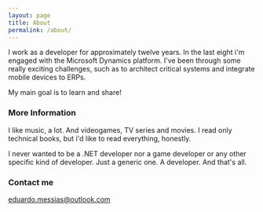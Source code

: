```yaml
---
layout: page
title: About
permalink: /about/
---
```


I work as a developer for approximately twelve years. In the last eight i'm engaged with the Microsoft Dynamics platform. I've been through some really exciting challenges, such as to architect critical systems and integrate mobile devices to ERPs.

My main goal is to learn and share!

### More Information

I like music, a lot. And videogames, TV series and movies.
I read only technical books, but i'd like to read everything, honestly.

I never wanted to be a .NET developer nor a game developer or any other specific kind of developer. 
Just a generic one. A developer. And that's all.

### Contact me

[eduardo.messias@outlook.com](mailto:eduardo.messias@outlook.com)
